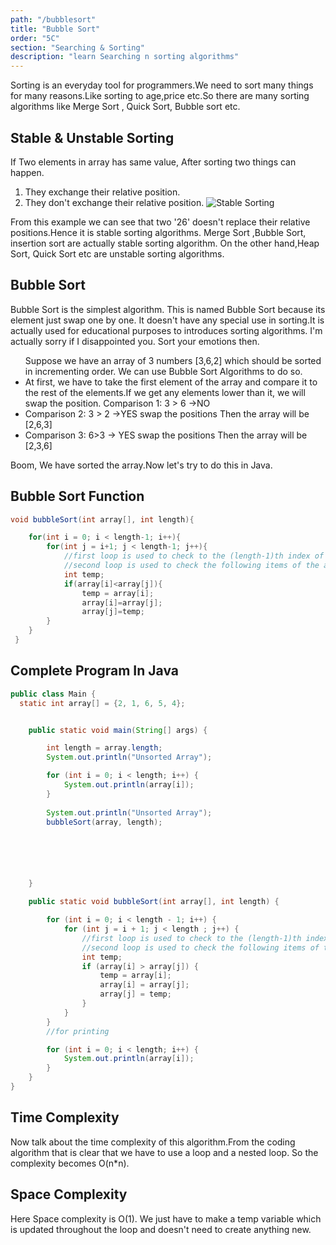 ```yaml
---
path: "/bubblesort"
title: "Bubble Sort"
order: "5C"
section: "Searching & Sorting"
description: "learn Searching n sorting algorithms"
---
```



Sorting is an everyday tool for programmers.We need to sort many things for many reasons.Like sorting to age,price etc.So
there are many sorting algorithms  like Merge Sort , Quick Sort, Bubble sort etc. 
## **Stable & Unstable Sorting**
If Two elements in  array has same value, After sorting two things can happen. 
1. They  exchange their relative position.
2. They don't exchange their relative position.
![Stable Sorting](./images/stableSort.jpeg)

From this example we can see that two '26' doesn't replace their relative positions.Hence it is 
stable sorting algorithms. 
Merge Sort ,Bubble Sort, insertion sort are actually stable sorting algorithm.
On the other hand,Heap Sort, Quick Sort etc are unstable sorting algorithms.

## **Bubble Sort** 
Bubble Sort is the simplest algorithm. This is named Bubble Sort because its element just swap
one by one.
It doesn't have any special use in sorting.It is actually used for educational purposes to introduces
sorting algorithms. I'm actually sorry if I disappointed you. Sort your emotions then. 


<ul>
Suppose we have an array of 3 numbers [3,6,2] which should be sorted in incrementing order. We can use Bubble Sort
Algorithms to do so. 
<li>
At first, we have to take the first element of the array and compare it to the rest of the
elements.If we get any elements lower than it, we will swap the position.
Comparison 1:  3 > 6 ->NO 
</li>

<li>
Comparison 2:  3 > 2
->YES swap the positions Then the array will be [2,6,3]

</li>
<li>
Comparison 3: 6>3 -> YES swap the positions Then the array will be [2,3,6] 

</li>
</ul>
Boom, We have sorted the array.Now let's try to do this in Java.

## **Bubble Sort Function**
```java 
void bubbleSort(int array[], int length){

    for(int i = 0; i < length-1; i++){
        for(int j = i+1; j < length-1; j++){
            //first loop is used to check to the (length-1)th index of the aray
            //second loop is used to check the following items of the arrays
            int temp;
            if(array[i]<array[j]){
                temp = array[i];
                array[i]=array[j];
                array[j]=temp;
        }
    }
 }

```

## **Complete Program In Java**
```java 
public class Main {
  static int array[] = {2, 1, 6, 5, 4};


    public static void main(String[] args) {

        int length = array.length;
        System.out.println("Unsorted Array");

        for (int i = 0; i < length; i++) {
            System.out.println(array[i]);
        }
        
        System.out.println("Unsorted Array");
        bubbleSort(array, length);






    }

    public static void bubbleSort(int array[], int length) {

        for (int i = 0; i < length - 1; i++) {
            for (int j = i + 1; j < length ; j++) {
                //first loop is used to check to the (length-1)th index of the aray
                //second loop is used to check the following items of the arrays
                int temp;
                if (array[i] > array[j]) {
                    temp = array[i];
                    array[i] = array[j];
                    array[j] = temp;
                }
            }
        }
        //for printing

        for (int i = 0; i < length; i++) {
            System.out.println(array[i]);
        }
    }
}

```
## **Time Complexity**
Now talk about the time complexity of this algorithm.From the coding algorithm that is clear that we have to use a loop and 
a nested loop. So the complexity becomes O(n*n).

## **Space Complexity**
Here Space complexity is O(1). We just have to make a temp variable which is updated throughout the loop and doesn't need to
create anything new.
